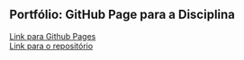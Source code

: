 ## Portfólio: GitHub Page para a Disciplina

[Link para Github Pages](https://lucasssousa10.github.io/datavis-course/)<br>
[Link para o repositório](https://github.com/lucasssousa10/datavis-course.git)<br>